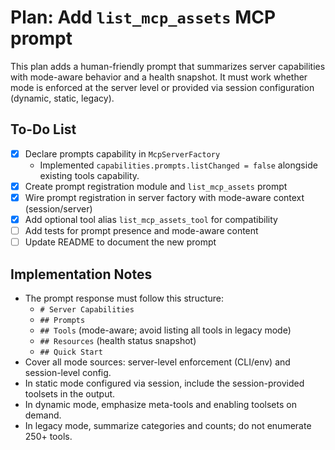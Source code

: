 # Plan: Add `list_mcp_assets` MCP prompt

This plan adds a human-friendly prompt that summarizes server capabilities with mode-aware behavior and a health snapshot. It must work whether mode is enforced at the server level or provided via session configuration (dynamic, static, legacy).

## To-Do List

- [x] Declare prompts capability in `McpServerFactory`
  - Implemented `capabilities.prompts.listChanged = false` alongside existing tools capability.
- [x] Create prompt registration module and `list_mcp_assets` prompt
- [x] Wire prompt registration in server factory with mode-aware context (session/server)
- [x] Add optional tool alias `list_mcp_assets_tool` for compatibility
- [ ] Add tests for prompt presence and mode-aware content
- [ ] Update README to document the new prompt

## Implementation Notes

- The prompt response must follow this structure:
  - `# Server Capabilities`
  - `## Prompts`
  - `## Tools` (mode-aware; avoid listing all tools in legacy mode)
  - `## Resources` (health status snapshot)
  - `## Quick Start`
- Cover all mode sources: server-level enforcement (CLI/env) and session-level config.
- In static mode configured via session, include the session-provided toolsets in the output.
- In dynamic mode, emphasize meta-tools and enabling toolsets on demand.
- In legacy mode, summarize categories and counts; do not enumerate 250+ tools.


